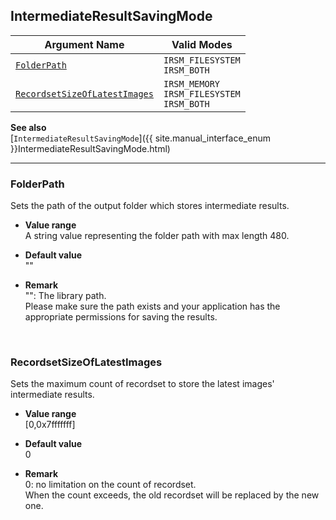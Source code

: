 ## IntermediateResultSavingMode
 
| Argument Name | Valid Modes |
| ------------- | ----------- | 
| [`FolderPath`](#folderpath) | `IRSM_FILESYSTEM`<br>`IRSM_BOTH` |
| [`RecordsetSizeOfLatestImages`](#recordsetsizeoflatestimages) | `IRSM_MEMORY`<br>`IRSM_FILESYSTEM`<br>`IRSM_BOTH` |

**See also**   
[`IntermediateResultSavingMode`]({{ site.manual_interface_enum }}IntermediateResultSavingMode.html)

---

### FolderPath
Sets the path of the output folder which stores intermediate results.  

- **Value range**   
   A string value representing the folder path with max length 480.   
   
- **Default value**   
   ""  
 
- **Remark**     
   "": The library path.    
   Please make sure the path exists and your application has the appropriate permissions for saving the results.
   
&nbsp; 

### RecordsetSizeOfLatestImages
Sets the maximum count of recordset to store the latest images' intermediate results.

- **Value range**   
   [0,0x7fffffff]   
   
- **Default value**   
   0  
 
- **Remark**     
   0: no limitation on the count of recordset.   
   When the count exceeds, the old recordset will be replaced by the new one.
   
&nbsp; 


